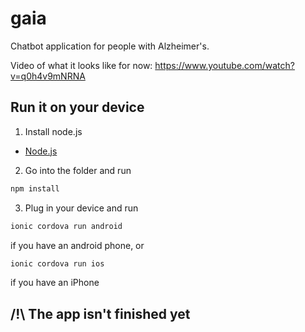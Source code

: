 # gaia
Chatbot application for people with Alzheimer's.

Video of what it looks like for now:
https://www.youtube.com/watch?v=q0h4v9mNRNA

## Run it on your device

1. Install node.js
* [Node.js](http://nodejs.org/)

2. Go into the folder and run
```bash
npm install
```

3. Plug in your device and run
```bash
ionic cordova run android
```
if you have an android phone, or
```bash
ionic cordova run ios
```
if you have an iPhone

## /!\ The app isn't finished yet

